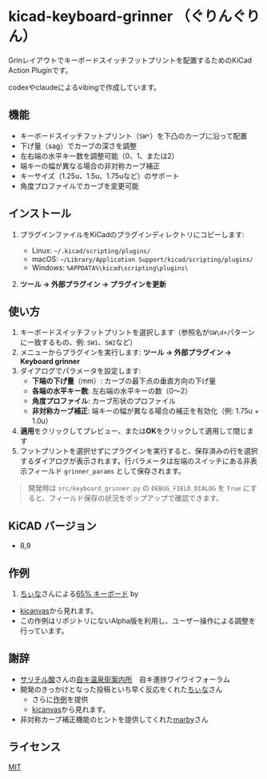 # kicad-keyboard-grinner （ぐりんぐりん）

Grinレイアウトでキーボードスイッチフットプリントを配置するためのKiCad Action Pluginです。

codexやclaudeによるvibingで作成しています。

## 機能

* キーボードスイッチフットプリント（`SW*`）を下凸のカーブに沿って配置
* 下げ量（sag）でカーブの深さを調整
* 左右端の水平キー数を調整可能（0、1、または2）
* 端キーの幅が異なる場合の非対称カーブ補正
* キーサイズ（1.25u、1.5u、1.75uなど）のサポート
* 角度プロファイルでカーブを変更可能

## インストール

1. プラグインファイルをKiCadのプラグインディレクトリにコピーします:
   * Linux: `~/.kicad/scripting/plugins/`
   * macOS: `~/Library/Application Support/kicad/scripting/plugins/`
   * Windows: `%APPDATA%\kicad\scripting\plugins\`

2. **ツール → 外部プラグイン → プラグインを更新**

## 使い方

1. キーボードスイッチフットプリントを選択します（参照名が`SW\d+`パターンに一致するもの、例: `SW1`、`SW2`など）
2. メニューからプラグインを実行します: **ツール → 外部プラグイン → Keyboard grinner**
3. ダイアログでパラメータを設定します:
   * **下端の下げ量**（mm）: カーブの最下点の垂直方向の下げ量
   * **各端の水平キー数**: 左右端の水平キーの数（0〜2）
   * **角度プロファイル**: カーブ形状のプロファイル
   * **非対称カーブ補正**: 端キーの幅が異なる場合の補正を有効化（例: 1.75u + 1.0u）
4. **適用**をクリックしてプレビュー、または**OK**をクリックして適用して閉じます
5. フットプリントを選択せずにプラグインを実行すると、保存済みの行を選択するダイアログが表示されます。行パラメータは左端のスイッチにある非表示フィールド `grinner_params` として保存されます。

> 開発時は `src/keyboard_grinner.py` の `DEBUG_FIELD_DIALOG` を `True` にすると、フィールド保存の状況をポップアップで確認できます。

## KiCAD バージョン

* 8,9

## 作例

1. [ちぃな](https://github.com/cheena-gb)さんによる[65% キーボード](./example/griiiiiiiiii.kicad_pcb) by 
  * [kicanvas](https://kicanvas.org/?github=https%3A%2F%2Fgithub.com%2Ff4ah6o%2Fkicad-keyboard-grinner%2Fblob%2Fmain%2Fexample%2Fgriiiiiiiiii.kicad_pcb)から見れます。
  * この作例はリポジトリにないAlpha版を利用し、ユーザー操作による調整を行っています。

## 謝辞

* [サリチル酸](https://x.com/Salicylic_acid3)さんの[自キ温泉街案内所](https://discord.com/invite/xytwFtmvct)　自キ進捗ワイワイフォーラム
* 開発のきっかけとなった投稿といち早く反応をくれた[ちぃな](https://github.com/cheena-gb)さん
  * さらに[作例](./example/griiiiiiiiii.kicad_pcb)を提供
  * [kicanvas](https://kicanvas.org/?github=https%3A%2F%2Fgithub.com%2Ff4ah6o%2Fkicad-keyboard-grinner%2Fblob%2Fmain%2Fexample%2Fgriiiiiiiiii.kicad_pcb)から見れます。
* 非対称カーブ補正機能のヒントを提供してくれた[marby](https://github.com/marby3)さん

## ライセンス

[MIT](./LICENSE)
